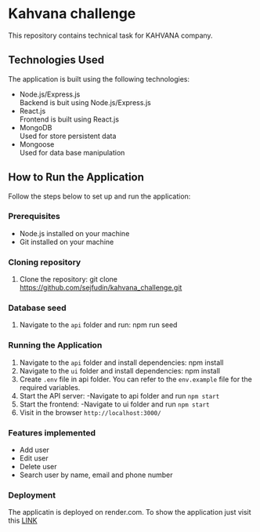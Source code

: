 # Kahvana challenge

This repository contains technical task for KAHVANA company.

## Technologies Used

The application is built using the following technologies:
- Node.js/Express.js<br>
  Backend is buit using Node.js/Express.js
- React.js<br>
  Frontend is built using React.js
- MongoDB<br>
  Used for store persistent data
- Mongoose<br>
  Used for data base manipulation

## How to Run the Application

Follow the steps below to set up and run the application:

### Prerequisites

- Node.js installed on your machine
- Git installed on your machine

### Cloning repository

1. Clone the repository: git clone https://github.com/sejfudin/kahvana_challenge.git

### Database seed

1. Navigate to the `api` folder and run: npm run seed

### Running the Application

1. Navigate to the `api` folder and install dependencies: npm install
2. Navigate to the `ui` folder and install dependencies: npm install
3. Create `.env` file in api folder. You can refer to the `env.example` file for the required variables.
4. Start the API server:
   -Navigate to api folder and run `npm start`
5. Start the frontend:
   -Navigate to ui folder and run `npm start`
6. Visit in the browser `http://localhost:3000/`

### Features implemented

- Add user
- Edit user
- Delete user
- Search user by name, email and phone number

### Deployment
The applicatin is deployed on render.com. To show the application just visit this [LINK](https://kahvana-app.onrender.com/)
